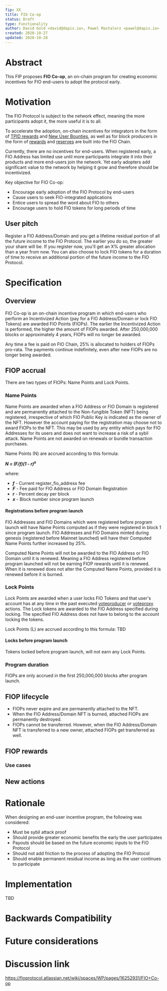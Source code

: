 ```yaml
---
fip: XX
title: FIO Co-op
status: Draft
type: Functionality
author: David Gold <david@dapix.io>, Pawel Mastalerz <pawel@dapix.io>
created: 2020-10-27
updated: 2020-10-28
---
```


# Abstract
This FIP proposes **FIO Co-op**, an on-chain program for creating economic incentives for FIO end-users to adopt the protocol early.

# Motivation
The FIO Protocol is subject to the network effect, meaning the more participants adopt it, the more useful it is to all.

To accelerate the adoption, on-chain incentives for integrators in the form of [TPID rewards](https://kb.fioprotocol.io/fio-chain/fees#fee-distribution) and [New User Bounties](https://kb.fioprotocol.io/fio-token/token-distribution#new-user-bounties), as well as for block producers in the form of [rewards](https://kb.fioprotocol.io/fio-token/token-distribution#new-user-bounties) and [reserves](https://kb.fioprotocol.io/fio-token/token-distribution#block-producer-reserves) are built into the FIO Chain.

Currently, there are no incentives for end-users. When registered early, a FIO Address has limited use until more participants integrate it into their products and more end-users join the network. Yet early adopters add significant value to the network by helping it grow and therefore should be incentivized.

Key objective for FIO Co-op:
* Encourage early adoption of the FIO Protocol by end-users
* Cause users to seek FIO-integrated applications
* Entice users to spread the word about FIO to others
* Encourage users to hold FIO tokens for long periods of time
## User pitch
Register a FIO Address/Domain and you get a lifetime residual portion of all the future income to the FIO Protocol. The earlier you do so, the greater your share will be. If you register now, you'll get an X% greater allocation than a year from now. You can also choose to lock FIO tokens for a duration of time to receive an additional portion of the future income to the FIO Protocol.

# Specification
## Overview
FIO Co-op is an on-chain incentive program in which end-users who perform an Incentivized Action (pay for a FIO Address/Domain or lock FIO Tokens) are awarded FIO Points (FIOPs). The earlier the Incentivized Action is performed, the higher the amount of FIOPs awarded. After 250,000,000 blocks or approximately 4 years, FIOPs will no longer be awarded.

Any time a fee is paid on FIO Chain, 25% is allocated to holders of FIOPs pro-rata. The payments continue indefinitely, even after new FIOPs are no longer being awarded.

## FIOP accrual
There are two types of FIOPs: Name Points and Lock Points.
### Name Points
Name Points are awarded when a FIO Address or FIO Domain is registered and are permanently attached to the Non-fungible Token (NFT) being registered, irrespective of which FIO Public Key is indicated as the owner of the NFT. However the account paying for the registration may choose not to award FIOPs to the NFT. This may be used by any entity which pays for FIO Addresses for its users and does not want to increase a risk of a sybil attack. Name Points are not awarded on renewals or bundle transaction purchases.

Name Points (N) are accrued according to this formula:

***N = (F/f)(1 - r)<sup>x</sup>***

where:
* ***f*** - Current register_fio_address fee
* ***F*** - Fee paid for FIO Address or FIO Domain Registration
* ***r*** - Percent decay per block
* ***x*** - Block number since program launch

#### Registrations before program launch
FIO Addresses and FIO Domains which were registered before program launch will have Name Points computed as if they were registered in block 1 since program launch. FIO Addresses and FIO Domains minted during genesis (registered before Mainnet launched) will have their Computed Name Points further increased by 25%.

Computed Name Points will not be awarded to the FIO Address or FIO Domain until it is renewed. Meaning a FIO Address registered before program launched will not be earning FIOP rewards until it is renewed. When it is renewed does not alter the Computed Name Points, provided it is renewed before it is burned.

### Lock Points
Lock Points are awarded when a user locks FIO Tokens and that user's account has at any time in the past executed [voteproducer](https://developers.fioprotocol.io/api/api-spec/reference/vote-producer/vote-producer-model) or [voteproxy](https://developers.fioprotocol.io/api/api-spec/reference/proxy-vote/proxy-vote-model) actions. The Lock tokens are awarded to the FIO Address specified during locking. The specified FIO Address does not have to belong to the account locking the tokens.

Lock Points (L) are accrued according to this formula: TBD

#### Locks before program launch
Tokens locked before program launch, will not earn any Lock Points.

### Program duration
FIOPs are only accrued in the first 250,000,000 blocks after program launch.

## FIOP lifecycle
* FIOPs never expire and are permanently attached to the NFT.
* When the FIO Address/Domain NFT is burned, attached FIOPs are permanently destroyed.
* FIOPs cannot be transferred. However, when the FIO Address/Domain NFT is transferred to a new owner, attached FIOPs get transferred as well.

## FIOP rewards

### Use cases

## New actions

# Rationale
When designing an end-user incentive program, the following was considered:
* Must be sybil attack proof
* Should provide greater economic benefits the early the user participates
* Payouts should be based on the future economic inputs to the FIO Protocol
* Should not add friction to the process of adopting the FIO Protocol
* Should enable permanent residual income as long as the user continues to participate

# Implementation
TBD

# Backwards Compatibility

# Future considerations

# Discussion link
https://fioprotocol.atlassian.net/wiki/spaces/WP/pages/16252931/FIO+Co-op
